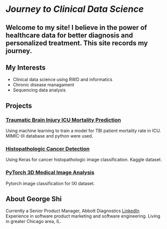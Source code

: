 # *Journey to Clinical Data Science*

## Welcome to my site! I believe in the power of healthcare data for better diagnosis and personalized treatment. This site records my journey.

## My Interests

- Clinical data science using RWD and informatics
- Chronic disease managament
- Sequencing data analysis

## Projects

### [Traumatic Brain Injury ICU Mortality Prediction](https://georgeshi-hub.github.io/TBI-ML/)
Using machine learning to train a model for TBI patient mortality rate in ICU. MIMIC-III database and python were used.

### [Histopathologic Cancer Detection](https://github.com/georgeshi-hub/kaggle-cancer-detection)
Using Keras for cancer histopathologic image classification. Kaggle dataset. 

### [PyTorch 3D Medical Image Analysis](https://github.com/georgeshi-hub/PyTorch3D-Medica-Image-Analysis)
Pytorch image classification for IXI dataset.

## About George Shi
Currently a Senior Product Manager, Abbott Diagnostics [LinkedIn](https://www.linkedin.com/in/georgeshi/)
Experience in software product marketing and software engineering. Living in greater Chicago area, IL.
